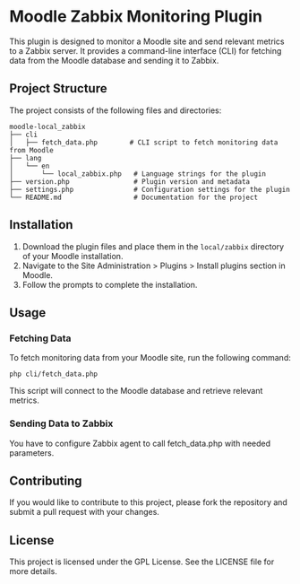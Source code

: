 # Moodle Zabbix Monitoring Plugin

This plugin is designed to monitor a Moodle site and send relevant metrics to a Zabbix server. It provides a command-line interface (CLI) for fetching data from the Moodle database and sending it to Zabbix.

## Project Structure

The project consists of the following files and directories:

```
moodle-local_zabbix
├── cli
│   ├── fetch_data.php        # CLI script to fetch monitoring data from Moodle
├── lang
│   └── en
│       └── local_zabbix.php   # Language strings for the plugin
├── version.php                # Plugin version and metadata
├── settings.php               # Configuration settings for the plugin
└── README.md                  # Documentation for the project
```

## Installation

1. Download the plugin files and place them in the `local/zabbix` directory of your Moodle installation.
2. Navigate to the Site Administration > Plugins > Install plugins section in Moodle.
3. Follow the prompts to complete the installation.

## Usage

### Fetching Data

To fetch monitoring data from your Moodle site, run the following command:

```
php cli/fetch_data.php
```

This script will connect to the Moodle database and retrieve relevant metrics.

### Sending Data to Zabbix

You have to configure Zabbix agent to call fetch_data.php with needed parameters.

## Contributing

If you would like to contribute to this project, please fork the repository and submit a pull request with your changes.

## License

This project is licensed under the GPL License. See the LICENSE file for more details.